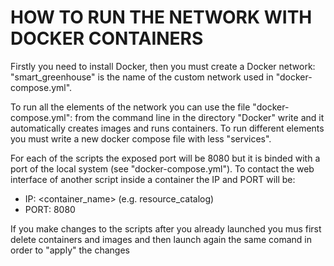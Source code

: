 # HOW TO RUN THE NETWORK WITH DOCKER CONTAINERS

Firstly you need to install Docker, then you must create a Docker network: <docker network create smart_greenhouse>
"smart_greenhouse" is the name of the custom network used in "docker-compose.yml".

To run all the elements of the network you can use the file "docker-compose.yml": from the command line in the directory "Docker" write <docker-compose up> and it automatically creates images and runs containers.
To run different elements you must write a new docker compose file with less "services".

For each of the scripts the exposed port will be 8080 but it is binded with a port of the local system (see "docker-compose.yml").
To contact the web interface of another script inside a container the IP and PORT will be:
- IP: <container_name> (e.g. resource_catalog)
- PORT: 8080

If you make changes to the scripts after you already launched <docker-compose up> you mus first delete containers and images and then launch again the same comand in order to "apply" the changes